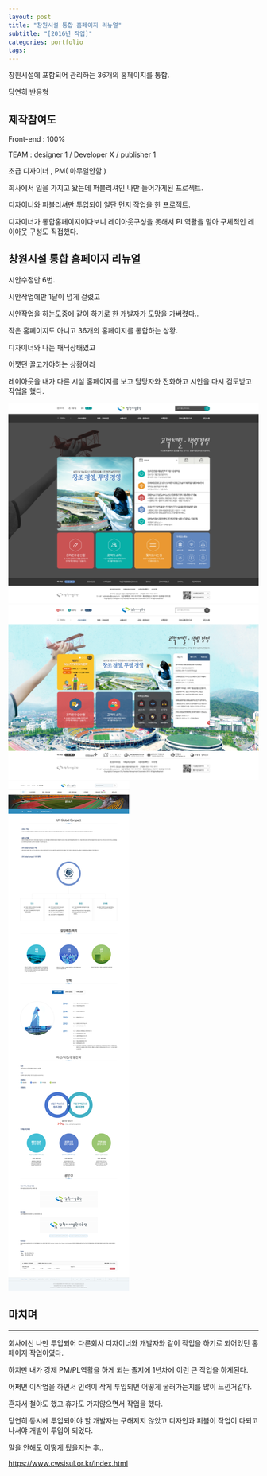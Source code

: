 ```yaml
---
layout: post
title: "창원시설 통합 홈페이지 리뉴얼"
subtitle: "[2016년 작업]"
categories: portfolio
tags: 
---
```


창원시설에 포함되어 관리하는 36개의 홈페이지를 통합.

당연히 반응형 

## 제작참여도

Front-end : 100%

TEAM : designer 1 / Developer X / publisher 1

초급 디자이너 , PM( 아무일안함 )

회사에서 일을 가지고 왔는데 퍼블리셔인 나만 들어가게된 프로젝트.

디자이너와 퍼블리셔만 투입되어 일단 먼저 작업을 한 프로젝트.

디자이너가 통합홈페이지이다보니 레이아웃구성을 못해서 PL역활을 맡아 구체적인 레이아웃 구성도 직접했다.

## 창원시설 통합 홈페이지 리뉴얼

시안수정만 6번.

시안작업에만 1달이 넘게 걸렸고

시안작업을 하는도중에 같이 하기로 한 개발자가 도망을 가버렸다..

작은 홈페이지도 아니고 36개의 홈페이지를 통합하는 상황.

디자이너와 나는 패닉상태였고

어쩃던 끌고가야하는 상황이라

레이아웃을 내가 다른 시설 홈페이지를 보고 담당자와 전화하고 시안을 다시 검토받고 작업을 했다.

[![창원시설통합메인](/assets/img/cwsisul_main.jpg)](#)
[![창원시설서브메인](/assets/img/cwsisul_sub_main.jpg)](#)
[![창원시설통합서브](/assets/img/cwsisul_sub.jpg)](#)




## 마치며
---

회사에선 나만 투입되어 다른회사 디자이너와 개발자와 같이 작업을 하기로 되어있던 홈페이지 작업이였다.

하지만 내가 강제 PM/PL역활을 하게 되는 졸지에 1년차에 이런 큰 작업을 하게된다.

어쩌면 이작업을 하면서 인력이 작게 투입되면 어떻게 굴러가는지를 많이 느낀거같다.

혼자서 철야도 했고 휴가도 가지않으면서 작업을 했다.

당연히 동시에 투입되어야 할 개발자는 구해지지 않았고 디자인과 퍼블이 작업이 다되고 나서야 개발이 투입이 되었다.

말을 안해도 어떻게 됬을지는 후..

https://www.cwsisul.or.kr/index.html
